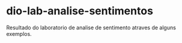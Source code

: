 # dio-lab-analise-sentimentos
Resultado do laboratorio de analise de sentimento atraves de alguns exemplos.

